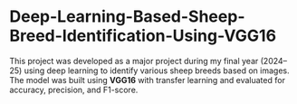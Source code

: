 # Deep-Learning-Based-Sheep-Breed-Identification-Using-VGG16
This project was developed as a major project during my final year (2024–25) using deep learning to identify various sheep breeds based on images. The model was built using **VGG16** with transfer learning and evaluated for accuracy, precision, and F1-score.
